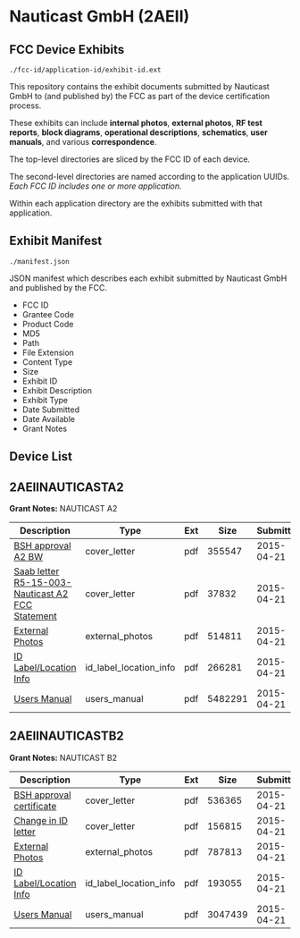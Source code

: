 # Nauticast GmbH (2AEII)
## FCC Device Exhibits

```
./fcc-id/application-id/exhibit-id.ext
```

This repository contains the exhibit documents submitted by Nauticast GmbH to (and published by) the FCC as part of the device certification process.

These exhibits can include **internal photos**, **external photos**, **RF test reports**, **block diagrams**, **operational descriptions**, **schematics**, **user manuals**, and various **correspondence**.

The top-level directories are sliced by the FCC ID of each device.

The second-level directories are named according to the application UUIDs. *Each FCC ID includes one or more application.*

Within each application directory are the exhibits submitted with that application. 

## Exhibit Manifest

```
./manifest.json
```

JSON manifest which describes each exhibit submitted by Nauticast GmbH and published by the FCC.

- FCC ID
- Grantee Code
- Product Code
- MD5
- Path
- File Extension
- Content Type
- Size
- Exhibit ID
- Exhibit Description
- Exhibit Type
- Date Submitted
- Date Available
- Grant Notes

## Device List
## 2AEIINAUTICASTA2
**Grant Notes:** NAUTICAST A2

| Description | Type | Ext | Size | Submitted | Available |
| ----------- | ---- | --- | ---- | --------- | --------- |
| [BSH approval A2 BW](2AEIINAUTICASTA2/123cd9a2cb86f4777e80a423d52c479e/2591165.pdf) | cover_letter | pdf | 355547 | 2015-04-21 | 2015-04-21 |
| [Saab letter R5-15-003-Nauticast A2 FCC Statement](2AEIINAUTICASTA2/123cd9a2cb86f4777e80a423d52c479e/2591166.pdf) | cover_letter | pdf | 37832 | 2015-04-21 | 2015-04-21 |
| [External Photos](2AEIINAUTICASTA2/123cd9a2cb86f4777e80a423d52c479e/2591152.pdf) | external_photos | pdf | 514811 | 2015-04-21 | 2015-04-21 |
| [ID Label/Location Info](2AEIINAUTICASTA2/123cd9a2cb86f4777e80a423d52c479e/2591153.pdf) | id_label_location_info | pdf | 266281 | 2015-04-21 | 2015-04-21 |
| [Users Manual](2AEIINAUTICASTA2/123cd9a2cb86f4777e80a423d52c479e/2591154.pdf) | users_manual | pdf | 5482291 | 2015-04-21 | 2015-04-21 |
## 2AEIINAUTICASTB2
**Grant Notes:** NAUTICAST B2

| Description | Type | Ext | Size | Submitted | Available |
| ----------- | ---- | --- | ---- | --------- | --------- |
| [BSH approval certificate](2AEIINAUTICASTB2/2274ecd7311be76690e782a33dd24d67/2591103.pdf) | cover_letter | pdf | 536365 | 2015-04-21 | 2015-04-21 |
| [Change in ID letter](2AEIINAUTICASTB2/2274ecd7311be76690e782a33dd24d67/2591104.pdf) | cover_letter | pdf | 156815 | 2015-04-21 | 2015-04-21 |
| [External Photos](2AEIINAUTICASTB2/2274ecd7311be76690e782a33dd24d67/2591096.pdf) | external_photos | pdf | 787813 | 2015-04-21 | 2015-04-21 |
| [ID Label/Location Info](2AEIINAUTICASTB2/2274ecd7311be76690e782a33dd24d67/2591097.pdf) | id_label_location_info | pdf | 193055 | 2015-04-21 | 2015-04-21 |
| [Users Manual](2AEIINAUTICASTB2/2274ecd7311be76690e782a33dd24d67/2591095.pdf) | users_manual | pdf | 3047439 | 2015-04-21 | 2015-04-21 |
